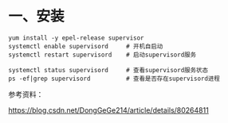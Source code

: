 # 一、安装
```
yum install -y epel-release supervisor
systemctl enable supervisord     # 开机自启动
systemctl restart supervisord    # 启动supervisord服务

systemctl status supervisord     # 查看supervisord服务状态
ps -ef|grep supervisord          # 查看是否存在supervisord进程
```


参考资料：

https://blog.csdn.net/DongGeGe214/article/details/80264811  
